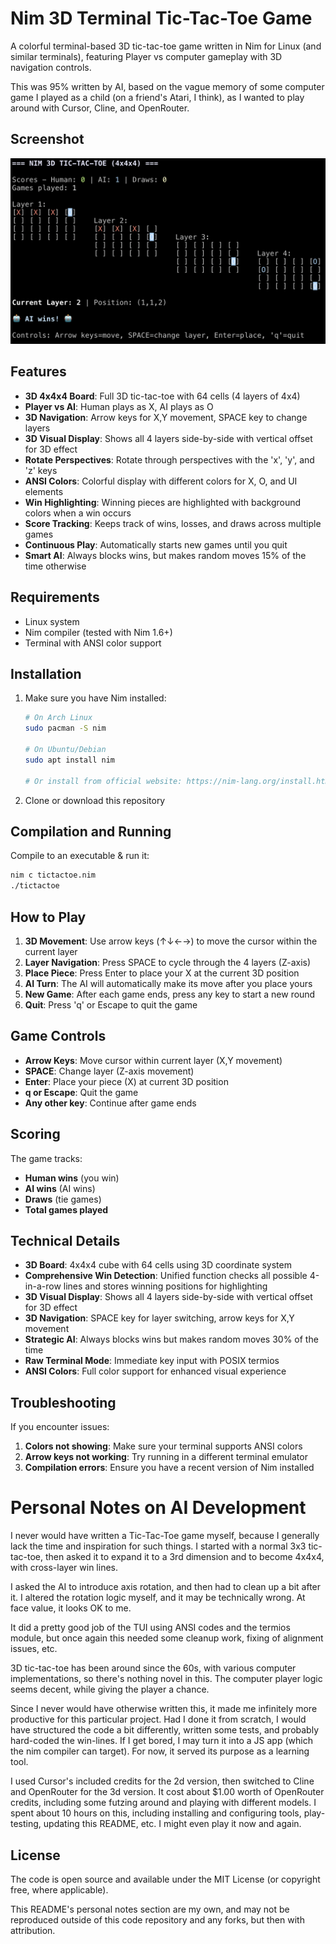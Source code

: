 # Nim 3D Terminal Tic-Tac-Toe Game

A colorful terminal-based 3D tic-tac-toe game written in Nim for Linux (and
similar terminals), featuring Player vs computer gameplay with 3D navigation
controls.

This was 95% written by AI, based on the vague memory of some computer game I
played as a child (on a friend's Atari, I think), as I wanted to play around
with Cursor, Cline, and OpenRouter.

## Screenshot

![PNG of Tic-Tac-Toe in Terminal Window](https://github.com/rmt/3d-tic-tac-toe/blob/master/tictactoe.png?raw=true)

## Features

- **3D 4x4x4 Board**: Full 3D tic-tac-toe with 64 cells (4 layers of 4x4)
- **Player vs AI**: Human plays as X, AI plays as O
- **3D Navigation**: Arrow keys for X,Y movement, SPACE key to change layers
- **3D Visual Display**: Shows all 4 layers side-by-side with vertical offset for 3D effect
- **Rotate Perspectives**: Rotate through perspectives with the 'x', 'y', and 'z' keys
- **ANSI Colors**: Colorful display with different colors for X, O, and UI elements
- **Win Highlighting**: Winning pieces are highlighted with background colors when a win occurs
- **Score Tracking**: Keeps track of wins, losses, and draws across multiple games
- **Continuous Play**: Automatically starts new games until you quit
- **Smart AI**: Always blocks wins, but makes random moves 15% of the time otherwise

## Requirements

- Linux system
- Nim compiler (tested with Nim 1.6+)
- Terminal with ANSI color support

## Installation

1. Make sure you have Nim installed:
   ```bash
   # On Arch Linux
   sudo pacman -S nim
   
   # On Ubuntu/Debian
   sudo apt install nim
   
   # Or install from official website: https://nim-lang.org/install.html
   ```

2. Clone or download this repository

## Compilation and Running

Compile to an executable & run it:
```bash
nim c tictactoe.nim
./tictactoe
```

## How to Play

1. **3D Movement**: Use arrow keys (↑↓←→) to move the cursor within the current layer
2. **Layer Navigation**: Press SPACE to cycle through the 4 layers (Z-axis)
3. **Place Piece**: Press Enter to place your X at the current 3D position
4. **AI Turn**: The AI will automatically make its move after you place yours
5. **New Game**: After each game ends, press any key to start a new round
6. **Quit**: Press 'q' or Escape to quit the game

## Game Controls

- **Arrow Keys**: Move cursor within current layer (X,Y movement)
- **SPACE**: Change layer (Z-axis movement)
- **Enter**: Place your piece (X) at current 3D position
- **q or Escape**: Quit the game
- **Any other key**: Continue after game ends

## Scoring

The game tracks:
- **Human wins** (you win)
- **AI wins** (AI wins) 
- **Draws** (tie games)
- **Total games played**

## Technical Details

- **3D Board**: 4x4x4 cube with 64 cells using 3D coordinate system
- **Comprehensive Win Detection**: Unified function checks all possible 4-in-a-row lines and stores winning positions for highlighting
- **3D Visual Display**: Shows all 4 layers side-by-side with vertical offset for 3D effect
- **3D Navigation**: SPACE key for layer switching, arrow keys for X,Y movement
- **Strategic AI**: Always blocks wins but makes random moves 30% of the time
- **Raw Terminal Mode**: Immediate key input with POSIX termios
- **ANSI Colors**: Full color support for enhanced visual experience

## Troubleshooting

If you encounter issues:

1. **Colors not showing**: Make sure your terminal supports ANSI colors
2. **Arrow keys not working**: Try running in a different terminal emulator
3. **Compilation errors**: Ensure you have a recent version of Nim installed

# Personal Notes on AI Development

I never would have written a Tic-Tac-Toe game myself, because I generally lack
the time and inspiration for such things.  I started with a normal 3x3
tic-tac-toe, then asked it to expand it to a 3rd dimension and to become 4x4x4,
with cross-layer win lines.

I asked the AI to introduce axis rotation, and then had to clean up a bit after
it.  I altered the rotation logic myself, and it may be technically wrong.  At
face value, it looks OK to me.

It did a pretty good job of the TUI using ANSI codes and the termios module,
but once again this needed some cleanup work, fixing of alignment issues, etc.

3D tic-tac-toe has been around since the 60s, with various computer
implementations, so there's nothing novel in this.  The computer player logic
seems decent, while giving the player a chance.

Since I never would have otherwise written this, it made me infinitely more
productive for this particular project.  Had I done it from scratch, I would
have structured the code a bit differently, written some tests, and probably
hard-coded the win-lines.  If I get bored, I may turn it into a JS app (which
the nim compiler can target).  For now, it served its purpose as a learning
tool.

I used Cursor's included credits for the 2d version, then switched to Cline and
OpenRouter for the 3d version.  It cost about $1.00 worth of OpenRouter
credits, including some futzing around and playing with different models.  I
spent about 10 hours on this, including installing and configuring tools,
play-testing, updating this README, etc.  I might even play it now and again.

## License

The code is open source and available under the MIT License (or copyright free,
where applicable).

This README's personal notes section are my own, and may not be reproduced
outside of this code repository and any forks, but then with attribution.
